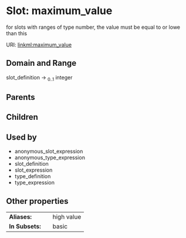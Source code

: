 
# Slot: maximum_value


for slots with ranges of type number, the value must be equal to or lowe than this

URI: [linkml:maximum_value](https://w3id.org/linkml/maximum_value)


## Domain and Range

slot_definition &#8594;  <sub>0..1</sub> integer

## Parents


## Children


## Used by

 * anonymous_slot_expression
 * anonymous_type_expression
 * slot_definition
 * slot_expression
 * type_definition
 * type_expression

## Other properties

|  |  |  |
| --- | --- | --- |
| **Aliases:** | | high value |
| **In Subsets:** | | basic |

